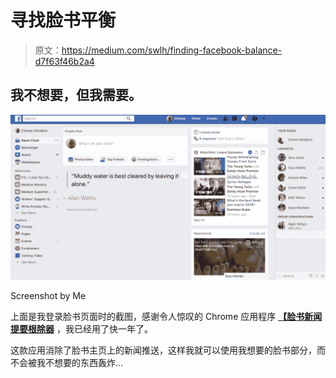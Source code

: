 # 寻找脸书平衡

> 原文：<https://medium.com/swlh/finding-facebook-balance-d7f63f46b2a4>

## 我不想要，但我需要。

![](img/b22a778c0e8e64f8914ea6a617e437a6.png)

Screenshot by Me

上面是我登录脸书页面时的截图，感谢令人惊叹的 Chrome 应用程序 [**【脸书新闻提要根除器**](https://chrome.google.com/webstore/detail/news-feed-eradicator-for/fjcldmjmjhkklehbacihaiopjklihlgg?hl=en) ，我已经用了快一年了。

这款应用消除了脸书主页上的新闻推送，这样我就可以使用我想要的脸书部分，而不会被我不想要的东西轰炸…